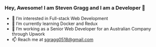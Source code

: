### Hey, Awesome! I am Steven Gragg and I am a Developer 👋

- 👀 I’m interested in Full-stack Web Development
- 🌱 I’m currently learning Docker and Redux
- 💞️ I’m working as a Senior Web Developer for an Australian Company through Upwork
- 📫 Reach me at sgragg0518@gmail.com

<!--
**stevengragg/stevengragg** is a ✨ _special_ ✨ repository because its `README.md` (this file) appears on your GitHub profile.

Here are some ideas to get you started:

- 🔭 I’m currently working on ...
- 🌱 I’m currently learning ...
- 👯 I’m looking to collaborate on ...
- 🤔 I’m looking for help with ...
- 💬 Ask me about ...
- 📫 How to reach me: ...
- 😄 Pronouns: ...
- ⚡ Fun fact: ...
-->

